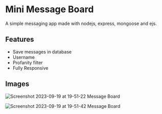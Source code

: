 # Mini Message Board

A simple messaging app made with nodejs, express, mongoose and ejs.

## Features

- Save messages in database
- Username
- Profanity filter
- Fully Responsive

## Images
![Screenshot 2023-09-19 at 19-51-22 Message Board](https://github.com/elk15/mini-message-board/assets/84975908/45c62563-1f56-4f5c-adba-d8c458bba8e8)

![Screenshot 2023-09-19 at 19-51-42 Message Board](https://github.com/elk15/mini-message-board/assets/84975908/9f41124a-414b-44b7-81b7-e6de2c7d2672)
